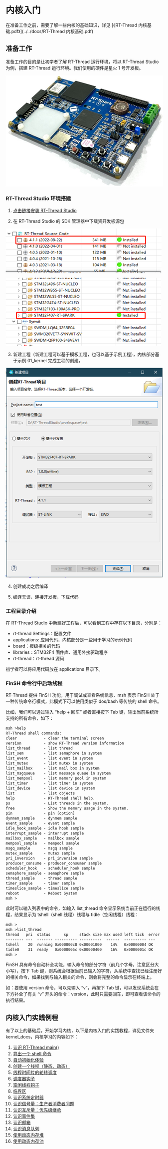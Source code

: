 # 内核入门

在准备工作之前，需要了解一些内核的基础知识，详见 [《RT-Thread 内核基础.pdf》](../../docs/RT-Thread 内核基础.pdf)

## 准备工作

准备工作的目的是让初学者了解 RT-Thread 运行环境，将以 RT-Thread Studio 为例，搭建 RT-Thread 运行环境。我们使用的硬件是星火 1 号开发板。

![星火 1 号开发板](kernel_docs/figures/spark-1.jpg)

### RT-Thread Studio 环境搭建

1. [点击链接安装 RT-Thread Studio](https://www.rt-thread.org/document/site/#/development-tools/rtthread-studio/um/studio-user-begin)

2. 在 RT-Thread Studio 的 SDK 管理器中下载资开发板源包

![资源下载](kernel_docs/figures/sdk-studio-rtt.png)

![资源下载](kernel_docs/figures/sdk-studio.png)

3. 新建工程（新建工程可以基于模板工程，也可以基于示例工程），内核部分基于示例 01_kernel 完成工程的创建，

![创建项目](kernel_docs/figures/create-proj.png)

4. 创建成功之后编译

5. 编译无误，连接开发板，下载代码

### 工程目录介绍

在 RT-Thread Studio 中新建好工程后，可以看到工程中存在以下目录，分别是：

- rt-thread Settings：配置文件
- applications: 应用代码，内核部分是一些用于学习的示例代码
- board：板级相关的代码
- libraries：STM32F4 固件库、通用外接驱动程序
- rt-thread：rt-thread 源码

初学者可以将应用代码放在 applications 目录下。

### FinSH 命令行中启动线程

RT-Thread 提供 FinSH 功能，用于调试或查看系统信息，msh 表示 FinSH 处于一种传统命令行模式，此模式下可以使用类似于 dos/bash 等传统的 shell 命令。

比如，我们可以通过输入 “help + 回车” 或者直接按下 Tab 键，输出当前系统所支持的所有命令，如下：

```shell
msh >help
RT-Thread shell commands:
clear            - clear the terminal screen
version          - show RT-Thread version information
list_thread      - list thread
list_sem         - list semaphore in system
list_event       - list event in system
list_mutex       - list mutex in system
list_mailbox     - list mail box in system
list_msgqueue    - list message queue in system
list_mempool     - list memory pool in system
list_timer       - list timer in system
list_device      - list device in system
list             - list objects
help             - RT-Thread shell help.
ps               - List threads in the system.
free             - Show the memory usage in the system.
pin              - pin [option]
dynmem_sample    - dynmem sample
event_sample     - event sample
idle_hook_sample - idle hook sample
interrupt_sample - interrupt sample
mailbox_sample   - mailbox sample
mempool_sample   - mempool sample
msgq_sample      - msgq sample
mutex_sample     - mutex sample
pri_inversion    - pri_inversion sample
producer_consume - producer_consumer sample
scheduler_hook   - scheduler_hook sample
semaphore_sample - semaphore sample
thread_sample    - thread sample
timer_sample     - timer sample
timeslice_sample - timeslice sample
reboot           - Reboot System
msh >
```

此时可以输入列表中的命令，如输入 list_thread 命令显示系统当前正在运行的线程，结果显示为 tshell（shell 线程）线程与 tidle（空闲线程）线程：

```shell
msh >
msh >list_thread
thread   pri  status      sp     stack size max used left tick  error
-------- ---  ------- ---------- ----------  ------  ---------- ---
tshell    20  running 0x000000c8 0x00001000    14%   0x00000004 OK
tidle0    31  ready   0x0000005c 0x00000400    16%   0x0000001c OK
msh >

```

FinSH 具有命令自动补全功能，输入命令的部分字符（前几个字母，注意区分大小写），按下 Tab 键，则系统会根据当前已输入的字符，从系统中查找已经注册好的相关命令，如果找到与输入相关的命令，则会将完整的命令显示在终端上。

如：要使用 version 命令，可以先输入 “v”，再按下 Tab 键，可以发现系统会在下方补全了有关 “v” 开头的命令：version，此时只需要回车，即可查看该命令的执行结果。

## 内核入门实践例程

有了以上的基础后，开始学习内核，以下是内核入门的实践教程，详见文件夹 kernel_docs，内核学习的内容如下：

1. [认识 RT-Thread main()](kernel_docs/main/main.md)
2. [导出一个 shell 命令](kernel_docs/shell_cmd_sample/shell_cmd_sample.md)
3. [自动初始化体验](kernel_docs/auto_init_sample/auto_init_sample.md)
4. [创建一个线程（静态、动态）](kernel_docs/thread_sample/thread_sample.md)
5. [线程时间片的轮转调度](kernel_docs/timeslice_sample/timeslice_sample.md)
6. [调度器钩子](kernel_docs/scheduler_hook_sample/scheduler_hook_sample.md)
7. [空闲线程钩子](kernel_docs/idle_hook_sample/idle_hook_sample.md)
8. [临界区](kernel_docs/critical_sample/critical_sample.md)
9. [认识系统定时器](kernel_docs/timer_sample/timer_sample.md)
10. [认识信号量：生产者消费者问题](kernel_docs/producer_consumer_sample/producer_consumer_sample.md)
11. [认识互斥量：优先级继承](kernel_docs/pri_inversion_sample/pri_inversion_sample.md)
12. [认识事件集](kernel_docs/event_sample/event_sample.md)
13. [认识邮箱](kernel_docs/mailbox_sample/mailbox_sample.md)
14. [认识消息队列](kernel_docs/msgq_sample/msgq_sample.md)
15. [使用动态内存堆](kernel_docs/dynmem_sample/dynmem_sample.md)
16. [使用动态内存池](kernel_docs/mempool_sample/mempool_sample.md)



